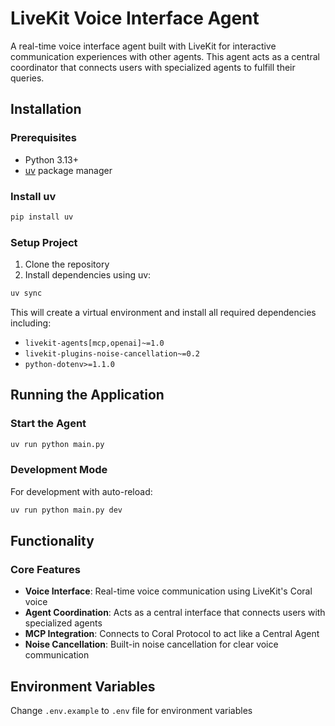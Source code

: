 # LiveKit Voice Interface Agent

A real-time voice interface agent built with LiveKit for interactive communication experiences with other agents. This agent acts as a central coordinator that connects users with specialized agents to fulfill their queries.

## Installation

### Prerequisites
- Python 3.13+
- [uv](https://docs.astral.sh/uv/) package manager

### Install uv
```bash
pip install uv
```

### Setup Project
1. Clone the repository
2. Install dependencies using uv:
```bash
uv sync
```

This will create a virtual environment and install all required dependencies including:
- `livekit-agents[mcp,openai]~=1.0`
- `livekit-plugins-noise-cancellation~=0.2`
- `python-dotenv>=1.1.0`

## Running the Application

### Start the Agent
```bash
uv run python main.py
```

### Development Mode
For development with auto-reload:
```bash
uv run python main.py dev
```

## Functionality

### Core Features
- **Voice Interface**: Real-time voice communication using LiveKit's Coral voice
- **Agent Coordination**: Acts as a central interface that connects users with specialized agents
- **MCP Integration**: Connects to Coral Protocol to act like a Central Agent
- **Noise Cancellation**: Built-in noise cancellation for clear voice communication

## Environment Variables

Change `.env.example` to `.env` file for environment variables